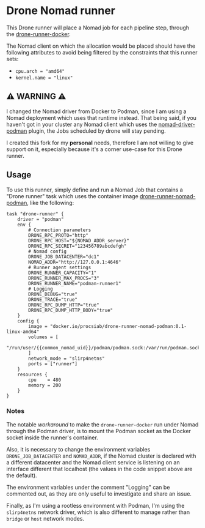 # Drone Nomad runner

This Drone runner will place a Nomad job for each pipeline step, through the [drone-runner-docker](https://github.com/drone-runners/drone-runner-docker).

The Nomad client on which the allocation would be placed should have the following attributes to avoid being filtered by the constraints that this runner sets:

- `cpu.arch = "amd64"`
- `kernel.name = "linux"`

## ⚠  WARNING ⚠

I changed the Nomad driver from Docker to Podman, since I am using a Nomad deployment which uses that runtime instead. That being said, if you haven't got in your cluster any Nomad client which uses the [nomad-driver-podman](https://github.com/hashicorp/nomad-driver-podman) plugin, the Jobs scheduled by drone will stay pending.

I created this fork for my **personal** needs, therefore I am not willing to give support on it, especially because it's a corner use-case for this Drone runner.

## Usage

To use this runner, simply define and run a Nomad Job that contains a "Drone runner" task which uses the container image [drone-runner-nomad-podman](https://hub.docker.com/repository/docker/procsiab/drone-runner-nomad-podman), like the following:

```hcl
task "drone-runner" {
    driver = "podman"
    env {
        # Connection parameters
        DRONE_RPC_PROTO="http"
        DRONE_RPC_HOST="${NOMAD_ADDR_server}"
        DRONE_RPC_SECRET="123456789abcdefgh"
        # Nomad config
        DRONE_JOB_DATACENTER="dc1"
        NOMAD_ADDR="http://127.0.0.1:4646"
        # Runner agent settings
        DRONE_RUNNER_CAPACITY="1"
        DRONE_RUNNER_MAX_PROCS="3"
        DRONE_RUNNER_NAME="podman-runner1"
        # Logging
        DRONE_DEBUG="true"
        DRONE_TRACE="true"
        DRONE_RPC_DUMP_HTTP="true"
        DRONE_RPC_DUMP_HTTP_BODY="true"
    }
    config {
        image = "docker.io/procsiab/drone-runner-nomad-podman:0.1-linux-amd64"
        volumes = [
            "/run/user/{{common_nomad_uid}}/podman/podman.sock:/var/run/podman.sock"
        ]
        network_mode = "slirp4netns"
        ports = ["runner"]
    }
    resources {
        cpu    = 480
        memory = 200
    }
}
```

### Notes

The notable *workaround* to make the `drone-runner-docker` run under Nomad through the Podman driver, is to mount the Podman socket as the Docker socket inside the runner's container.

Also, it is necessary to change the environment variables `DRONE_JOB_DATACENTER` and `NOMAD_ADDR`, if the Nomad cluster is declared with a different datacenter and the Nomad client service is listening on an interface different that localhost (the values in the code snippet above are the default).

The environment variables under the comment "Logging" can be commented out, as they are only useful to investigate and share an issue.

Finally, as I'm using a rootless environment with Podman, I'm using the `slirp4netns` network driver, which is also different to manage rather than `bridge` or `host` network modes.
